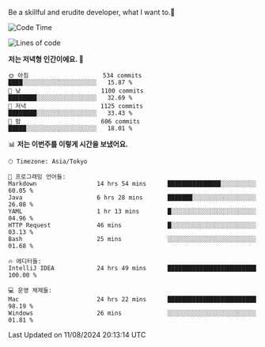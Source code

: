Be a skillful and erudite developer, what I want to.👶

<!--START_SECTION:waka-->
![Code Time](http://img.shields.io/badge/Code%20Time-1%2C140%20hrs%2032%20mins-blue)

![Lines of code](https://img.shields.io/badge/%EC%A0%80%EB%8A%94%20%EC%97%AC%ED%83%9C%EA%B9%8C%EC%A7%80%20-2.8%20million%20%EC%A4%84%EC%9D%98%20%EC%BD%94%EB%93%9C%EB%A5%BC%20%EC%9E%91%EC%84%B1%ED%96%88%EC%96%B4%EC%9A%94.-blue)

**저는 저녁형 인간이에요. 🦉** 

```text
🌞 아침                     534 commits         ████░░░░░░░░░░░░░░░░░░░░░   15.87 % 
🌆 낮　                     1100 commits        ████████░░░░░░░░░░░░░░░░░   32.69 % 
🌃 저녁                     1125 commits        ████████░░░░░░░░░░░░░░░░░   33.43 % 
🌙 밤　                     606 commits         █████░░░░░░░░░░░░░░░░░░░░   18.01 % 
```


📊 **저는 이번주를 이렇게 시간을 보냈어요.** 

```text
🕑︎ Timezone: Asia/Tokyo

💬 프로그래밍 언어들: 
Markdown                 14 hrs 54 mins      ███████████████░░░░░░░░░░   60.05 % 
Java                     6 hrs 28 mins       ███████░░░░░░░░░░░░░░░░░░   26.08 % 
YAML                     1 hr 13 mins        █░░░░░░░░░░░░░░░░░░░░░░░░   04.96 % 
HTTP Request             46 mins             █░░░░░░░░░░░░░░░░░░░░░░░░   03.13 % 
Bash                     25 mins             ░░░░░░░░░░░░░░░░░░░░░░░░░   01.68 % 

🔥 에디터들: 
IntelliJ IDEA            24 hrs 49 mins      █████████████████████████   100.00 % 

💻 운영 체제들: 
Mac                      24 hrs 22 mins      █████████████████████████   98.19 % 
Windows                  26 mins             ░░░░░░░░░░░░░░░░░░░░░░░░░   01.81 % 
```


 Last Updated on 11/08/2024 20:13:14 UTC
<!--END_SECTION:waka-->
